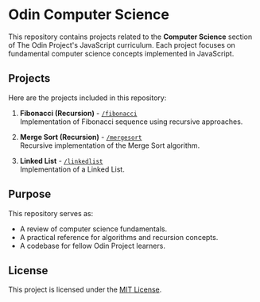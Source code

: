 # Odin Computer Science

This repository contains projects related to the **Computer Science** section of The Odin Project's JavaScript curriculum. Each project focuses on fundamental computer science concepts implemented in JavaScript.

## Projects

Here are the projects included in this repository:

1. **Fibonacci (Recursion)** - [`/fibonacci`](./fibonacci)  
   Implementation of Fibonacci sequence using recursive approaches.

2. **Merge Sort (Recursion)** - [`/mergesort`](./mergesort)  
   Recursive implementation of the Merge Sort algorithm.

3. **Linked List** - [`/linkedlist`](./linkedlist/)  
   Implementation of a Linked List.

## Purpose

This repository serves as:
- A review of computer science fundamentals.
- A practical reference for algorithms and recursion concepts.
- A codebase for fellow Odin Project learners.

## License

This project is licensed under the [MIT License](https://opensource.org/licenses/MIT).